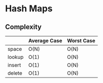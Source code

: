# Hash Maps

## Complexity

|        | Average Case | Worst Case |
|--------|--------------|------------|
| space  | O(N)         | O(N)       |
| lookup | O(1)         | O(N)       |
| insert | O(1)         | O(N)       |
| delete | O(1)         | O(N)       |

